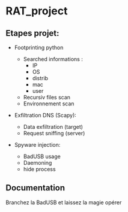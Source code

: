 # RAT_project

## Etapes projet:

- Footprinting python
    - Searched informations :
        - IP
        - OS
        - distrib
        - mac
        - user
    - Recursiv files scan
    - Environnement scan

- Exfiltration DNS (Scapy):
    - Data exfiltration (target)
    - Request sniffing (server)

- Spyware injection:
    - BadUSB usage
    - Daemoning
    - hide process


## Documentation

Branchez la BadUSB et laissez la magie opérer
